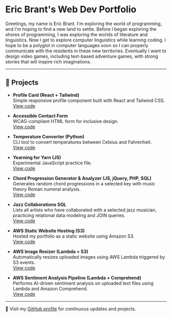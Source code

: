 # Eric Brant's Web Dev Portfolio

Greetings, my name is Eric Brant. I'm exploring the world of programming, and I'm hoping
to find a new land to settle. Before I began exploring the shores of programming, I was
exploring the worlds of literature and linguistics. Now I get to explore computer
linguistics while learning coding. I hope to be a polyglot in computer languages soon
so I can properly communicate with the residents in these new territories. Eventually
I want to design video games, including text-based adventure games, with strong stories
that will inspire rich imaginations.

---

## 📁 Projects

- **Profile Card (React + Tailwind)**  
  Simple responsive profile component built with React and Tailwind CSS.  
  [View code](./profile_card_react.js)

- **Accessible Contact Form**  
  WCAG-compliant HTML form for inclusive design.  
  [View code](./accessible_contact_form.html)

- **Temperature Converter (Python)**  
  CLI tool to convert temperatures between Celsius and Fahrenheit.  
  [View code](./temperature_converter.py)

- **Yearning for Yarn (JS)**  
  Experimental JavaScript practice file.  
  [View code](./yearningforyarn.js)

- **Chord Progression Generator & Analyzer (JS, jQuery, PHP, SQL)**  
  Generates random chord progressions in a selected key with music theory Roman numeral
  analysis.  
  [View code](./chord_progression_generator.sql)

- **Jazz Collaborations SQL**  
  Lists all artists who have collaborated with a selected jazz musician, practicing
  relational data modeling and JOIN queries.  
  [View code](./jazz_collaborations.sql)

- **AWS Static Website Hosting (S3)**  
  Hosted my portfolio as a static website using Amazon S3.  
  [View code](./aws_static_website_setup.md)

- **AWS Image Resizer (Lambda + S3)**  
  Automatically resizes uploaded images using AWS Lambda triggered by S3 events.  
  [View code](./aws_image_resizer.py)

- **AWS Sentiment Analysis Pipeline (Lambda + Comprehend)**  
  Performs AI-driven sentiment analysis on uploaded text files using Lambda and Amazon
  Comprehend.  
  [View code](./aws_sentiment_analysis.py)

---

🔗 Visit my [GitHub profile](https://github.com/ericbrant) for continuous updates and projects.
